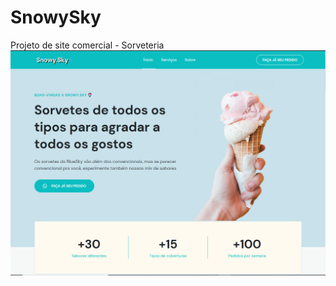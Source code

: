 # SnowySky
Projeto de site comercial - Sorveteria
![Screenshot](https://github.com/VictorHugoAmaral/SnowySky/blob/main/assets/print.png)
